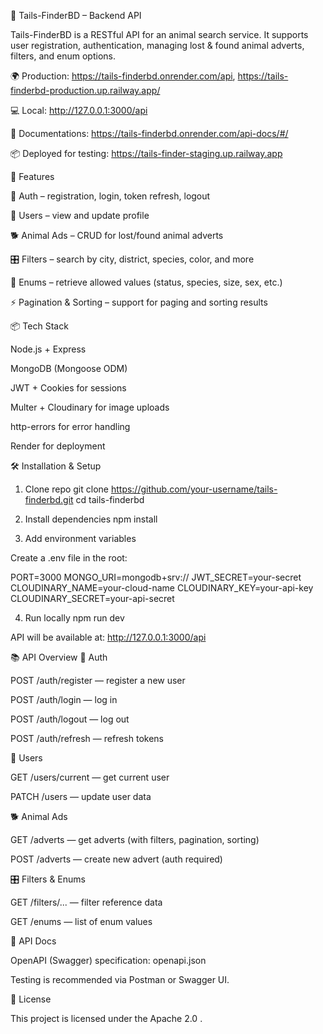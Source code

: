🐾 Tails-FinderBD – Backend API

Tails-FinderBD is a RESTful API for an animal search service.
It supports user registration, authentication, managing lost & found animal adverts, filters, and enum options.

🌍 Production: https://tails-finderbd.onrender.com/api,
               https://tails-finderbd-production.up.railway.app/

💻 Local: http://127.0.0.1:3000/api

📑 Documentations: https://tails-finderbd.onrender.com/api-docs/#/

📦 Deployed for testing: https://tails-finder-staging.up.railway.app

🚀 Features

🔐 Auth – registration, login, token refresh, logout

👤 Users – view and update profile

🐕 Animal Ads – CRUD for lost/found animal adverts

🎛 Filters – search by city, district, species, color, and more

📑 Enums – retrieve allowed values (status, species, size, sex, etc.)

⚡ Pagination & Sorting – support for paging and sorting results

📦 Tech Stack

Node.js + Express

MongoDB (Mongoose ODM)

JWT + Cookies for sessions

Multer + Cloudinary for image uploads

http-errors for error handling

Render for deployment

🛠 Installation & Setup
1. Clone repo
git clone https://github.com/your-username/tails-finderbd.git
cd tails-finderbd

2. Install dependencies
npm install

3. Add environment variables

Create a .env file in the root:

PORT=3000
MONGO_URI=mongodb+srv://<your-db-uri>
JWT_SECRET=your-secret
CLOUDINARY_NAME=your-cloud-name
CLOUDINARY_KEY=your-api-key
CLOUDINARY_SECRET=your-api-secret

4. Run locally
npm run dev


API will be available at: http://127.0.0.1:3000/api

📚 API Overview
🔐 Auth

POST /auth/register — register a new user

POST /auth/login — log in

POST /auth/logout — log out

POST /auth/refresh — refresh tokens

👤 Users

GET /users/current — get current user

PATCH /users — update user data

🐕 Animal Ads

GET /adverts — get adverts (with filters, pagination, sorting)

POST /adverts — create new advert (auth required)

🎛 Filters & Enums

GET /filters/... — filter reference data

GET /enums — list of enum values

📖 API Docs

OpenAPI (Swagger) specification: openapi.json

Testing is recommended via Postman or Swagger UI.

📄 License

This project is licensed under the Apache 2.0
.

